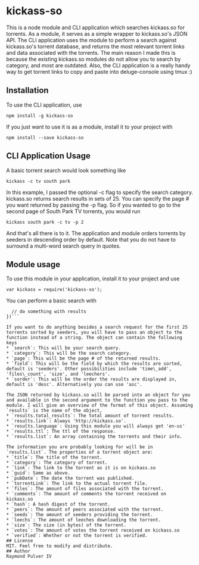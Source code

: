 # kickass-so
This is a node module and CLI application which searches kickass.so for torrents. As a module, it serves as a simple wrapper to kickass.so's JSON API. The CLI application uses the module to perform a search against kickass.so's torrent database, and returns the most relevant torrent links and data associated with the torrents. The main reason I made this is because the existing kickass.so modules do not allow you to search by category, and most are outdated. Also, the CLI application is a really handy way to get torrent links to copy and paste into deluge-console using tmux :)

## Installation
To use the CLI application, use

```npm install -g kickass-so```

If you just want to use it is as a module, install it to your project with

```npm install --save kickass-so```

## CLI Application Usage
A basic torrent search would look something like

```kickass -c tv south park```

In this example, I passed the optional -c flag to specify the search category. kickass.so returns search results in sets of 25. You can specify the page # you want returned by passing the -p flag. So if you wanted to go to the second page of South Park TV torrents, you would run

```kickass south park -c tv -p 2```

And that's all there is to it. The application and module orders torrents by seeders in descending order by default. Note that you do not have to surround a multi-word search query in quotes.

## Module usage
To use this module in your application, install it to your project and use

```var kickass = require('kickass-so');```

You can perform a basic search with

```kickass('search query', function (err, results) {
  // do something with results
})```

If you want to do anything besides a search request for the first 25 torrents sorted by seeders, you will have to pass an object to the function instead of a string. The object can contain the following keys
* `search`: This will be your search query.
* `category`: This will be the search category.
* `page`: This will be the page # of the returned results.
* `field`: This will be the field by which the results are sorted, default is 'seeders'. Other possibilities include 'time\_add', 'files\_count', 'size', and 'leechers'.
* `sorder`: This will be the order the results are displayed in, default is 'desc'. Alternatively you can use 'asc'.

The JSON returned by kickass.so will be parsed into an object for you and available in the second argument to the function you pass to the module. I will give an overview of the format of this object. Assuming `results` is the name of the object,
* `results.total_results`: The total amount of torrent results.
* `results.link`: Always 'http://kickass.so'.
* `results.language`: Using this module you will always get 'en-us'
* `results.ttl`: The ttl of the response.
* `results.list`: An array containing the torrents and their info.

The information you are probably looking for will be in `results.list`. The properties of a torrent object are:
* `title`: The title of the torrent.
* `category`: The category of torrent.
* `link`: The link to the torrent as it is on kickass.so
* `guid`: Same as above.
* `pubDate`: The date the torrent was published.
* `torrentLink`: The link to the actual torrent file.
* `files`: The amount of files associated with the torrent.
* `comments`: The amount of comments the torrent received on kickass.so
* `hash`: A hash digest of the torrent.
* `peers`: The amount of peers associated with the torrent.
* `seeds`: The amount of seeders providing the torrent.
* `leechs`: The amount of leeches downloading the torrent.
* `size`: The size (in bytes) of the torrent.
* `votes`: The amount of votes the torrent received on kickass.so
* `verified`: Whether or not the torrent is verified.
## License
MIT. Feel free to modify and distribute.
## Author
Raymond Pulver IV
